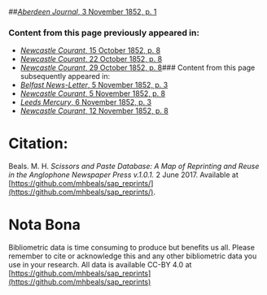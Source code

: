 ##[*Aberdeen Journal*, 3 November 1852, p. 1](https://mhbeals.github.io/sap_html/Aberdeen-Journal/Aberdeen-Journal-3-November-1852-p-1)

### Content from this page previously appeared in:
+ [*Newcastle Courant*, 15 October 1852, p. 8](https://mhbeals.github.io/sap_html/Newcastle-Courant/Newcastle-Courant-15-October-1852-p-8)
+ [*Newcastle Courant*, 22 October 1852, p. 8](https://mhbeals.github.io/sap_html/Newcastle-Courant/Newcastle-Courant-22-October-1852-p-8)
+ [*Newcastle Courant*, 29 October 1852, p. 8](https://mhbeals.github.io/sap_html/Newcastle-Courant/Newcastle-Courant-29-October-1852-p-8)### Content from this page subsequently appeared in:
+ [*Belfast News-Letter*, 5 November 1852, p. 3](https://mhbeals.github.io/sap_html/Belfast-News-Letter/Belfast-News-Letter-5-November-1852-p-3)
+ [*Newcastle Courant*, 5 November 1852, p. 8](https://mhbeals.github.io/sap_html/Newcastle-Courant/Newcastle-Courant-5-November-1852-p-8)
+ [*Leeds Mercury*, 6 November 1852, p. 3](https://mhbeals.github.io/sap_html/Leeds-Mercury/Leeds-Mercury-6-November-1852-p-3)
+ [*Newcastle Courant*, 12 November 1852, p. 8](https://mhbeals.github.io/sap_html/Newcastle-Courant/Newcastle-Courant-12-November-1852-p-8)
                    
# Citation: 

Beals. M. H. *Scissors and Paste Database: A Map of Reprinting and Reuse in the Anglophone Newspaper Press v.1.0.1.* 2 June 2017. Available at [https://github.com/mhbeals/sap_reprints/](https://github.com/mhbeals/sap_reprints/). 
                    
# Nota Bona

Bibliometric data is time consuming to produce but benefits us all. Please remember to cite or acknowledge this and any other bibliometric data you use in your research. All data is available CC-BY 4.0 at [https://github.com/mhbeals/sap_reprints](https://github.com/mhbeals/sap_reprints)